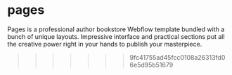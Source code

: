 # pages
Pages is a professional author bookstore Webflow template bundled with a bunch of unique layouts. Impressive interface and practical sections put all the creative power right in your hands to publish your masterpiece.
>>>>>>> 9fc41755ad45fcc0108a26313fd06e5d95b51679

